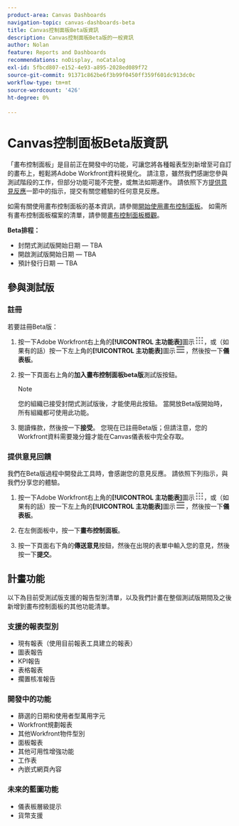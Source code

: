 ```yaml
---
product-area: Canvas Dashboards
navigation-topic: canvas-dashboards-beta
title: Canvas控制面板Beta版資訊
description: Canvas控制面板Beta版的一般資訊
author: Nolan
feature: Reports and Dashboards
recommendations: noDisplay, noCatalog
exl-id: 5fbcd807-e152-4e93-a895-2028ed089f72
source-git-commit: 91371c862be6f3b99f0450ff359f601dc913dc0c
workflow-type: tm+mt
source-wordcount: '426'
ht-degree: 0%

---
```


# Canvas控制面板Beta版資訊

「畫布控制面板」是目前正在開發中的功能，可讓您將各種報表型別新增至可自訂的畫布上，輕鬆將Adobe Workfront資料視覺化。 請注意，雖然我們感謝您參與測試階段的工作，但部分功能可能不完整，或無法如期運作。 請依照下方[提供意見反應](#provide-feedback)一節中的指示，提交有關您體驗的任何意見反應。

如需有關使用畫布控制面板的基本資訊，請參閱[開始使用畫布控制面板](/help/quicksilver/reports-and-dashboards/canvas-dashboards/manage-canvas-dashboards/get-started-canvas-dashboards.md)。
如需所有畫布控制面板檔案的清單，請參閱[畫布控制面板概觀](/help/quicksilver/reports-and-dashboards/canvas-dashboards/canvas-dashboards-overview.md)。

**Beta排程：**

* 封閉式測試版開始日期 — TBA
* 開啟測試版開始日期 — TBA
* 預計發行日期 — TBA

## 參與測試版

### 註冊

若要註冊Beta版：

1. 按一下Adobe Workfront右上角的&#x200B;**[!UICONTROL 主功能表]**&#x200B;圖示![主功能表](/help/_includes/assets/main-menu-icon.png)，或（如果有的話）按一下左上角的&#x200B;**[!UICONTROL 主功能表]**&#x200B;圖示![主功能表](/help/_includes/assets/main-menu-icon-left-nav.png)，然後按一下&#x200B;**儀表板**。

1. 按一下頁面右上角的&#x200B;**加入畫布控制面板beta版**&#x200B;測試版按鈕。

   >[!NOTE]
   >
   >您的組織已接受封閉式測試版後，才能使用此按鈕。 當開放Beta版開始時，所有組織都可使用此功能。

1. 閱讀條款，然後按一下&#x200B;**接受**。 您現在已註冊Beta版；但請注意，您的Workfront資料需要幾分鐘才能在Canvas儀表板中完全存取。

### 提供意見回饋

我們在Beta版過程中開發此工具時，會感謝您的意見反應。 請依照下列指示，與我們分享您的體驗。

1. 按一下Adobe Workfront右上角的&#x200B;**[!UICONTROL 主功能表]**&#x200B;圖示![主功能表](/help/_includes/assets/main-menu-icon.png)，或（如果有的話）按一下左上角的&#x200B;**[!UICONTROL 主功能表]**&#x200B;圖示![主功能表](/help/_includes/assets/main-menu-icon-left-nav.png)，然後按一下&#x200B;**儀表板**。

1. 在左側面板中，按一下&#x200B;**畫布控制面板**。

1. 按一下頁面右下角的&#x200B;**傳送意見**&#x200B;按鈕，然後在出現的表單中輸入您的意見，然後按一下&#x200B;**提交**。

## 計畫功能

以下為目前受測試版支援的報告型別清單，以及我們計畫在整個測試版期間及之後新增到畫布控制面板的其他功能清單。

### 支援的報表型別

* 現有報表（使用目前報表工具建立的報表）
* 圖表報告
* KPI報告
* 表格報表
* 擱置核准報告

### 開發中的功能

* 篩選的日期和使用者型萬用字元
* Workfront規劃報表
* 其他Workfront物件型別
* 面板報表
* 其他可用性增強功能
* 工作表
* 內嵌式網頁內容

### 未來的藍圖功能

* 儀表板層級提示
* 貨幣支援
